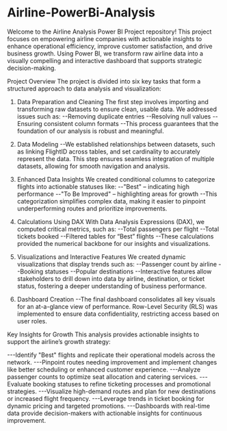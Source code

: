 # Airline-PowerBi-Analysis
Welcome to the Airline Analysis Power BI Project repository! This project focuses on empowering airline companies with actionable insights to enhance operational efficiency, improve customer satisfaction, and drive business growth. Using Power BI, we transform raw airline data into a visually compelling and interactive dashboard that supports strategic decision-making.

Project Overview
The project is divided into six key tasks that form a structured approach to data analysis and visualization:

1. Data Preparation and Cleaning
The first step involves importing and transforming raw datasets to ensure clean, usable data. We addressed issues such as:
--Removing duplicate entries
--Resolving null values
--Ensuring consistent column formats
--This process guarantees that the foundation of our analysis is robust and meaningful.

2. Data Modeling
--We established relationships between datasets, such as linking FlightID across tables, and set cardinality to accurately represent the data. This step ensures seamless integration of multiple datasets, allowing for smooth navigation and analysis.

3. Enhanced Data Insights
We created conditional columns to categorize flights into actionable statuses like:
--"Best" – indicating high performance
--"To Be Improved" – highlighting areas for growth
--This categorization simplifies complex data, making it easier to pinpoint underperforming routes and prioritize improvements.

4. Calculations Using DAX
With Data Analysis Expressions (DAX), we computed critical metrics, such as:
--Total passengers per flight
--Total tickets booked
--Filtered tables for “Best” flights
--These calculations provided the numerical backbone for our insights and visualizations.

5. Visualizations and Interactive Features
We created dynamic visualizations that display trends such as:
--Passenger count by airline
--Booking statuses
--Popular destinations
--Interactive features allow stakeholders to drill down into data by airline, destination, or ticket status, fostering a deeper understanding of business performance.

6. Dashboard Creation
--The final dashboard consolidates all key visuals for an at-a-glance view of performance. Row-Level Security (RLS) was implemented to ensure data confidentiality, restricting access based on user roles.

Key Insights for Growth
This analysis provides actionable insights to support the airline’s growth strategy:

---Identify "Best" flights and replicate their operational models across the network.
---Pinpoint routes needing improvement and implement changes like better scheduling or enhanced customer experience.
---Analyze passenger counts to optimize seat allocation and catering services.
---Evaluate booking statuses to refine ticketing processes and promotional strategies.
---Visualize high-demand routes and plan for new destinations or increased flight frequency.
---Leverage trends in ticket booking for dynamic pricing and targeted promotions.
---Dashboards with real-time data provide decision-makers with actionable insights for continuous improvement.
